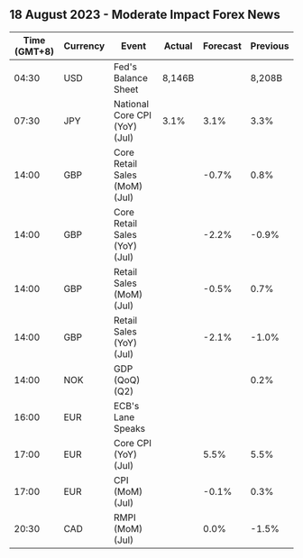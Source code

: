 ## 18 August 2023 - Moderate Impact Forex News

| Time (GMT+8) | Currency | Event | Actual | Forecast | Previous |
|------|----------|-------|--------|----------|----------|
| 04:30 | USD | Fed's Balance Sheet | 8,146B |  | 8,208B |
| 07:30 | JPY | National Core CPI (YoY) (Jul) | 3.1% | 3.1% | 3.3% |
| 14:00 | GBP | Core Retail Sales (MoM) (Jul) |  | -0.7% | 0.8% |
| 14:00 | GBP | Core Retail Sales (YoY) (Jul) |  | -2.2% | -0.9% |
| 14:00 | GBP | Retail Sales (MoM) (Jul) |  | -0.5% | 0.7% |
| 14:00 | GBP | Retail Sales (YoY) (Jul) |  | -2.1% | -1.0% |
| 14:00 | NOK | GDP (QoQ) (Q2) |  |  | 0.2% |
| 16:00 | EUR | ECB's Lane Speaks |  |  |  |
| 17:00 | EUR | Core CPI (YoY) (Jul) |  | 5.5% | 5.5% |
| 17:00 | EUR | CPI (MoM) (Jul) |  | -0.1% | 0.3% |
| 20:30 | CAD | RMPI (MoM) (Jul) |  | 0.0% | -1.5% |
